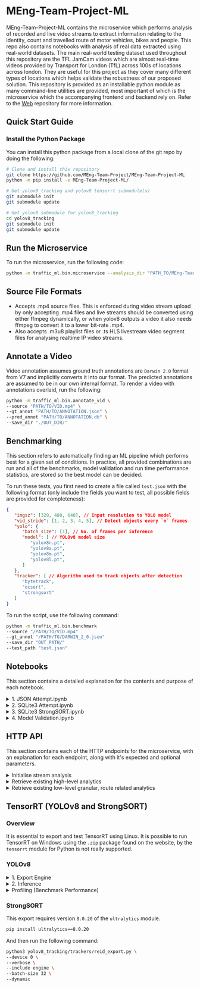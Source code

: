 # MEng-Team-Project-ML

MEng-Team-Project-ML contains the microservice which performs analysis 
of recorded and live video streams to extract information relating to 
the identity, count and travelled route of motor vehicles, bikes and 
people. This repo also contains notebooks with analysis of real data 
extracted using real-world datasets. The main real-world testing dataset 
used throughout this repository are the TFL JamCam videos which are 
almost real-time videos provided by Transport for London (TfL) across 
100s of locations across london. They are useful for this project as 
they cover many different types of locations which helps validate the 
robustness of our proposed solution. This repository is provided 
as an installable python module as many command-line utilities are 
provided, most important of which is the microservice which the 
accompanying frontend and backend rely on. 
Refer to the [Web](https://github.com/MEng-Team-Project/MEng-Team-Project-Web)
repository for more information.

## Quick Start Guide

### Install the Python Package

You can install this python package from a local clone of the git repo by
doing the following:

```bash
# Clone and install this repository
git clone https://github.com/MEng-Team-Project/MEng-Team-Project-ML
python -m pip install -e MEng-Team-Project-ML/

# Get yolov8_tracking and yolov8 tensorrt submodule(s)
git submodule init
git submodule update

# Get yolov8 submodule for yolov8_tracking
cd yolov8_tracking
git submodule init
git submodule update
```

## Run the Microservice

To run the microservice, run the following code:

```bash
python -m traffic_ml.bin.microservice --analysis_dir "PATH_TO/MEng-Team-Project-Web/server/analysis"
```

## Source File Formats

- Accepts .mp4 source files. This is enforced during video stream
  upload by only accepting .mp4 files and live streams should be converted
  using either ffmpeg dynamically, or when yolov8 outputs a video it
  also needs ffmpeg to convert it to a lower bit-rate .mp4.
- Also accepts .m3u8 playlist files or .ts HLS livestream video segment files
  for analysing realtime IP video streams.

## Annotate a Video

Video annotation assumes ground truth annotations are `Darwin 2.0`
format from V7 and implicitly converts it into our format. The
predicted annotations are assumed to be in our own internal format.
To render a video with annotations overlaid, run the following:

```bash
python -m traffic_ml.bin.annotate_vid \
--source "PATH/TO/VID.mp4" \
--gt_annot "PATH/TO/ANNOTATION.json" \
--pred_annot "PATH/TO/ANNOTATION.db" \
--save_dir "./OUT_DIR/"
```

## Benchmarking

This section refers to automatically finding an ML pipeline which performs
best for a given set of conditions. In practice, all provided combinations
are run and all of the benchmarks, model validation and run time
performance statistics, are stored so the best model can be decided.

To run these tests, you first need to create a file called `test.json` with
the following format (only include the fields you want to test, all possible
fields are provided for completeness):

```json
{
   "imgsz": [320, 480, 640], // Input resolution to YOLO model
   "vid_stride": [1, 2, 3, 4, 5], // Detect objects every `n` frames
   "yolo": {
      "batch_size": [1], // No. of frames per inference
      "model": [ // YOLOv8 model size
         "yolov8n.pt",
         "yolov8s.pt",
         "yolov8m.pt",
         "yolov8l.pt",
      ]
   },
   "tracker": [ // Algorithm used to track objects after detection
      "bytetrack",
      "ocsort",
      "strongsort"
   ]
}
```

To run the script, use the following command:

```bash
python -m traffic_ml.bin.benchmark
--source "/PATH/TO/VID.mp4"
--gt_annot "/PATH/TO/DARWIN_2_0.json"
--save_dir "OUT_PATH/"
--test_path "test.json"
```

## Notebooks

This section contains a detailed explanation for the contents and purpose
of each notebook.

<details><summary>1. JSON Attempt.ipynb</summary>

Analysis of the initial JSON files produced
in the original draft version of our proposed model. Notebook contains
code used to determine road routes, code used to calculate counts of
object types along routes, etc.

</details>

<details><summary>2. SQLite3 Attempt.ipynb</summary>

Changed recording of analytics from YOLOv7
and ClassySORT to use SQLite3 as the recorded format. This saved
information was extremely raw and ill conceived as it required
complex and difficult post-processing to get any kind of useful
information from.

</details>

<details><summary>3. SQLite3 StrongSORT.ipynb</summary>

Switched from YOLOv7 to YOLOv8 and
switched object tracking algorithm from SORT to StrongSORT which
gigantically improves performance. StrongSORT has a lower IDs
(identity switching) rate compared to SORT of 4470 compared to
1066, respectively on MOT20 [ref](https://github.com/dyhBUPT/StrongSORT).
This means that the SORT algorithm is identifying 4.19x more objects
than StrongSORT so it's association between detections and tracking
the same object across time is highly unstable.

</details>

<details><summary>4. Model Validation.ipynb</summary>

Contains a demonstration of how to validate
the predictions (pred) of our ML pipeline against ground truth (GT) annotations.
GT and pred data converted to MOT16 format and formally evaluated and compared
using `motmetrics` lib.

</details>

## HTTP API

This section contains each of the HTTP endpoints for the microservice,
with an explanation for each endpoint, along with it's expected and
optional parameters.

<details><summary>Initialise stream analysis</summary>

POST: `http://localhost:6000/api/init` 
```
   Body Parameters: 
   stream - Absolute video stream path
```

</details>

<details><summary>Retrieve existing high-level analytics</summary>

POST: `http://localhost:6000/api/analysis`
```
   Body Parameters: 
   stream  - Stream ID to get data for. 
   raw     - (Optional) Provide the raw detection information in the result 
   start   - (Optional) Start frame 
   end     - (Optional) End frame 
   classes - (Optional) List of COCO class labels to filter detections by 
   trk_fmt - (Optional) Either `first_last` or `entire`. This will either 
             include the first and last anchor points for an object in the 
             route, or it will include the entire route for the requested 
             portion of the video. By default, returns `first_last`
```

</details>

<details><summary>Retrieve existing low-level granular, route related analytics</summary>

POST: `http://localhost:6000/api/routes` 
```
   Body Parameters: 
   stream  - Stream ID to get data for. 
   regions - Route region polygon information 
   start   - (Optional) Start frame 
   end     - (Optional) End frame 
   classes - (Optional) List of COCO class labels to filter detections by
```

</details>

## TensorRT (YOLOv8 and StrongSORT)

### Overview

It is essential to export and test TensorRT using Linux.
It is possible to run TensorRT on Windows using the `.zip` package found
on the website, by the `tensorrt` module for Python is not really supported.

### YOLOv8

<details><summary>1. Export Engine</summary>

To export a model, use this command to export the PyTorch .pt model
to ONNX format .onnx:

```bash
python3 YOLOv8-TensorRT/export-det.py \
--weights yolov8l.pt \
--iou-thres 0.65 \
--conf-thres 0.25 \
--topk 100 \
--opset 11 \
--sim \
--input-shape 32 3 640 640 \
--device cuda:0
```

Then you need to build a TensorRT engine with static settings which
will perform inference later. The execution device also needs to be
fixed here (GPU or CPU).

```bash
python3 YOLOv8-TensorRT/build.py \
--weights yolov8l.onnx \
--iou-thres 0.65 \
--conf-thres 0.25 \
--topk 100 \
--fp16  \
--input-shape 32 3 640 640 \
--device cuda:0
```

</details>

<details><summary>2. Inference</summary>

To test run inference of the detection model and get timing profiling data,
run the following command:

```bash
python3 YOLOv8-TensorRT/infer-det-para.py \
--engine yolov8l.engine \
--source vid \
--batch-size 32
```

</details>

<details><summary>Profiling (Benchmark Performance)</summary>

To profile every single component of the TensorRT engine with an existing
model, run the following command:

```bash
python3 YOLOv8-TensorRT/trt-profile.py --engine yolov8s.engine --device cuda:0
```

</details>

### StrongSORT

This export requires version `8.0.20` of the `ultralytics` module.

```bash
pip install ultralytics==8.0.20
```

And then run the following command:

```bash
python3 yolov8_tracking/trackers/reid_export.py \
--device 0 \
--verbose \
--include engine \
--batch-size 32 \
--dynamic
```